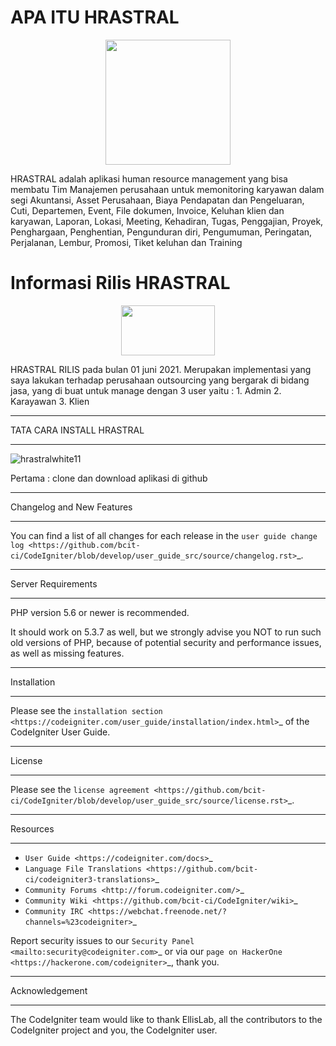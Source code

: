 # APA ITU HRASTRAL
<p align="center">
  <img width="200" height="200" src="https://user-images.githubusercontent.com/42500531/122664161-cba2ae00-d1c9-11eb-9d79-a8a35d6c83ba.png">
</p>

HRASTRAL adalah aplikasi human resource management yang bisa membatu Tim Manajemen perusahaan
untuk memonitoring karyawan dalam segi Akuntansi, Asset Perusahaan, Biaya Pendapatan dan Pengeluaran,
Cuti, Departemen, Event, File dokumen, Invoice, Keluhan klien dan karyawan, Laporan, Lokasi, Meeting,
Kehadiran, Tugas, Penggajian, Proyek, Penghargaan, Penghentian, Pengunduran diri, Pengumuman, Peringatan,
Perjalanan, Lembur, Promosi, Tiket keluhan dan Training

# Informasi Rilis HRASTRAL
<p align="center">
  <img width="150" height="80" src="https://user-images.githubusercontent.com/42500531/122683760-8a42ea80-d22b-11eb-8294-a68aae196704.png">
</p>
HRASTRAL RILIS pada bulan 01 juni 2021.
Merupakan implementasi yang saya lakukan terhadap perusahaan outsourcing yang bergarak di bidang jasa, 
yang di buat untuk manage dengan 3 user yaitu :
1. Admin
2. Karayawan
3. Klien

*******************
TATA CARA INSTALL HRASTRAL
*******************
![hrastralwhite11](https://user-images.githubusercontent.com/42500531/122683760-8a42ea80-d22b-11eb-8294-a68aae196704.png)

Pertama :
clone dan download aplikasi di github

**************************
Changelog and New Features
**************************

You can find a list of all changes for each release in the `user
guide change log <https://github.com/bcit-ci/CodeIgniter/blob/develop/user_guide_src/source/changelog.rst>`_.

*******************
Server Requirements
*******************

PHP version 5.6 or newer is recommended.

It should work on 5.3.7 as well, but we strongly advise you NOT to run
such old versions of PHP, because of potential security and performance
issues, as well as missing features.

************
Installation
************

Please see the `installation section <https://codeigniter.com/user_guide/installation/index.html>`_
of the CodeIgniter User Guide.

*******
License
*******

Please see the `license
agreement <https://github.com/bcit-ci/CodeIgniter/blob/develop/user_guide_src/source/license.rst>`_.

*********
Resources
*********

-  `User Guide <https://codeigniter.com/docs>`_
-  `Language File Translations <https://github.com/bcit-ci/codeigniter3-translations>`_
-  `Community Forums <http://forum.codeigniter.com/>`_
-  `Community Wiki <https://github.com/bcit-ci/CodeIgniter/wiki>`_
-  `Community IRC <https://webchat.freenode.net/?channels=%23codeigniter>`_

Report security issues to our `Security Panel <mailto:security@codeigniter.com>`_
or via our `page on HackerOne <https://hackerone.com/codeigniter>`_, thank you.

***************
Acknowledgement
***************

The CodeIgniter team would like to thank EllisLab, all the
contributors to the CodeIgniter project and you, the CodeIgniter user.
